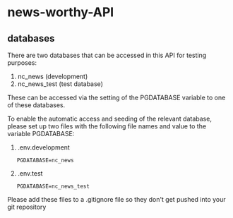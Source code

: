# news-worthy-API

## databases

There are two databases that can be accessed in this API for testing purposes:

1. nc_news (development)
2. nc_news_test (test database)

These can be accessed via the setting of the PGDATABASE variable to one of these databases.

To enable the automatic access and seeding of the relevant database, please set up two files with the following file names and value to the variable PGDATABASE:

1.  .env.development

```
   PGDATABASE=nc_news
```

2.  .env.test

```
   PGDATABASE=nc_news_test
```

Please add these files to a .gitignore file so they don't get pushed into your git repository
